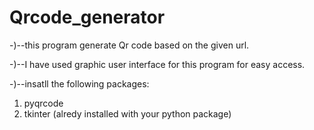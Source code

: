 # Qrcode_generator
-)--this program generate Qr code based on the given url.

-)--I have used graphic user interface for this program for easy access.

-)--insatll the following packages:
   1. pyqrcode
   2. tkinter (alredy installed with your python package)
